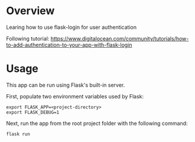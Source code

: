 # Overview

Learing how to use flask-login for user authentication

Following tutorial: https://www.digitalocean.com/community/tutorials/how-to-add-authentication-to-your-app-with-flask-login


# Usage

This app can be run using Flask's built-in server.

First, populate two environment variables used by Flask:

    export FLASK_APP=<project-directory>
    export FLASK_DEBUG=1

Next, run the app from the root project folder with the following command:

    flask run
